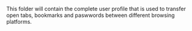 This folder will contain the complete user profile that is used to transfer open tabs, bookmarks and paswwords between different browsing platforms.
